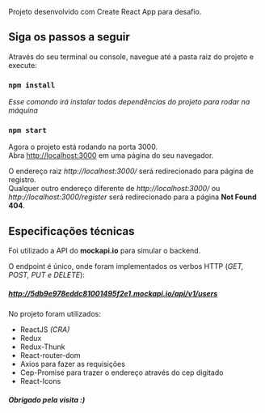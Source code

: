 Projeto desenvolvido com Create React App para desafio.

## Siga os passos a seguir

Através do seu terminal ou console, navegue até a pasta raiz do projeto e execute:

### `npm install`

*Esse comando irá instalar todas dependências do projeto para rodar na máquina*

### `npm start`

Agora o projeto está rodando na porta 3000.<br />
Abra [http://localhost:3000](http://localhost:3000) em uma página do seu navegador.

O endereço raiz *http://localhost:3000/* será redirecionado para página de registro.<br />
Qualquer outro endereço diferente de *http://localhost:3000/* ou *http://localhost:3000/register* será redirecionado para a página **Not Found 404**.

## Especificações técnicas

Foi utilizado a API do **mockapi.io** para simular o backend.

O endpoint é único, onde foram implementados os verbos HTTP (*GET, POST, PUT e DELETE*):

##### http://5db9e978eddc81001495f2e1.mockapi.io/api/v1/users

No projeto foram utilizados:
- ReactJS *(CRA)*
- Redux
- Redux-Thunk
- React-router-dom
- Axios para fazer as requisições
- Cep-Promise para trazer o endereço através do cep digitado
- React-Icons


##### Obrigado pela visita :)
